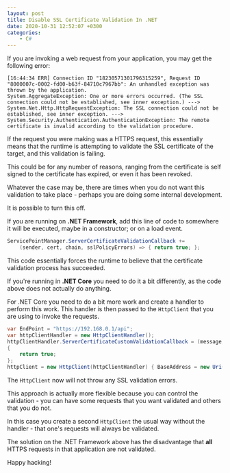 ```yaml
---
layout: post
title: Disable SSL Certificate Validation In .NET
date: 2020-10-31 12:52:07 +0300
categories:
    - C#
---
```

If you are invoking a web request from your application, you may get the following error:

```plaintext
[16:44:34 ERR] Connection ID "18230571301796315259", Request ID "8000007c-0002-fd00-b63f-84710c7967bb": An unhandled exception was thrown by the application.
System.AggregateException: One or more errors occurred. (The SSL connection could not be established, see inner exception.) ---> System.Net.Http.HttpRequestException: The SSL connection could not be established, see inner exception. ---> System.Security.Authentication.AuthenticationException: The remote certificate is invalid according to the validation procedure.
```

If the request you were making was a HTTPS request, this essentially means that the runtime is attempting to validate the SSL certificate of the target, and this validation is failing.

This could be for any number of reasons, ranging from the certificate is self signed to the certificate has expired, or even it has been revoked.

Whatever the case may be, there are times when you do not want this validation to take place - perhaps you are doing some internal development.

It is possible to turn this off.

If you are running on **.NET Framework**, add this line of code to somewhere it will be executed, maybe in a constructor; or on a load event.

```csharp
ServicePointManager.ServerCertificateValidationCallback +=
    (sender, cert, chain, sslPolicyErrors) => { return true; };
```

This code essentially forces the runtime to believe that the certificate validation process has succeeded.

If you're running in **.NET Core** you need to do it a bit differently, as the code above does not actually do anything.

For .NET Core you need to do a bit more work and create a handler to perform this work. This handler is then passed to the `HttpClient` that you are using to invoke the requests.

```csharp
var EndPoint = "https://192.168.0.1/api";
var httpClientHandler = new HttpClientHandler();
httpClientHandler.ServerCertificateCustomValidationCallback = (message, cert, chain, sslPolicyErrors) =>
{
    return true;
};
httpClient = new HttpClient(httpClientHandler) { BaseAddress = new Uri(EndPoint) };
```

The `HttpClient` now will not throw any SSL validation errors.

This approach is actually more flexible because you can control the validation - you can have some requests that you want validated and others that you do not. 

In this case you create a second `HttpClient` the usual way without the handler - that one's requests will always be validated.

The solution on the .NET Framework above has the disadvantage that **all** HTTPS requests in that application are not validated.

Happy hacking!